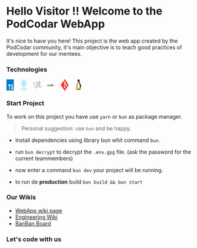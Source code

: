 # Hello Visitor !! Welcome to the PodCodar WebApp

It's nice to have you here! This project is the web app created by the PodCodar community, it's main objective is to teach good practices of development for our mentees.

### Technologies

<div style="max-width: 200px; display: grid; grid-template-columns: repeat(6,auto); grid-gap: 1rem;">
  <img src="./docs/images/typescript.svg" height="30" />
  <img src="./docs/images/react.svg" height="30" />
  <img src="./docs/images/next.svg" height="30" />
  <img src="./docs/images/node.svg" height="30" />
  <img src="./docs/images/git.svg" height="30" />
  <img src="./docs/images/linux.svg" height="30" />
</div>

### Start Project

To work on this project you have use `yarn` or `bun` as package manager.

> Personal suggestion: use `bun` and be happy.

- Install dependencies using library bun whit command `bun`.

- run `bun decrypt` to decrypt the `.env.gpg` file. (ask the password for the current teammembers)

- now enter a command `bun dev` your project will be running.

- to run de **production** build `bun build && bun start`

### Our Wikis

- [WebApp wiki page][2]
- [Engineering Wiki][3]
- [BanBan Board][4]

### Let's code with us

[2]: https://www.notion.so/podcodar/PodCodar-WebApp-4c1b6a896ebf45b49fed62c28ac45bef
[3]: https://www.notion.so/podcodar/Engineering-Wiki-597eb2a7a0534547b1e0f9a2e48d22d2
[4]: https://github.com/orgs/podcodar/projects/4
